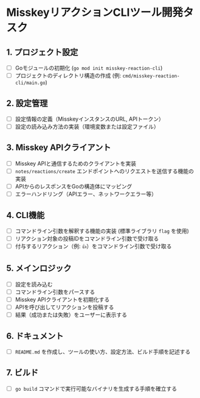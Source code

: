 # MisskeyリアクションCLIツール開発タスク

## 1. プロジェクト設定
- [ ] Goモジュールの初期化 (`go mod init misskey-reaction-cli`)
- [ ] プロジェクトのディレクトリ構造の作成 (例: `cmd/misskey-reaction-cli/main.go`)

## 2. 設定管理
- [ ] 設定情報の定義（MisskeyインスタンスのURL, APIトークン）
- [ ] 設定の読み込み方法の実装（環境変数または設定ファイル）

## 3. Misskey APIクライアント
- [ ] Misskey APIと通信するためのクライアントを実装
- [ ] `notes/reactions/create` エンドポイントへのリクエストを送信する機能の実装
- [ ] APIからのレスポンスをGoの構造体にマッピング
- [ ] エラーハンドリング（APIエラー、ネットワークエラー等）

## 4. CLI機能
- [ ] コマンドライン引数を解釈する機能の実装 (標準ライブラリ `flag` を使用)
- [ ] リアクション対象の投稿IDをコマンドライン引数で受け取る
- [ ] 付与するリアクション（例: `👍`）をコマンドライン引数で受け取る

## 5. メインロジック
- [ ] 設定を読み込む
- [ ] コマンドライン引数をパースする
- [ ] Misskey APIクライアントを初期化する
- [ ] APIを呼び出してリアクションを投稿する
- [ ] 結果（成功または失敗）をユーザーに表示する

## 6. ドキュメント
- [ ] `README.md` を作成し、ツールの使い方、設定方法、ビルド手順を記述する

## 7. ビルド
- [ ] `go build` コマンドで実行可能なバイナリを生成する手順を確立する
